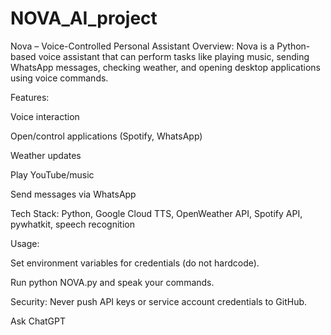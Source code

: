 # NOVA_AI_project
Nova – Voice-Controlled Personal Assistant
Overview:
Nova is a Python-based voice assistant that can perform tasks like playing music, sending WhatsApp messages, checking weather, and opening desktop applications using voice commands.

Features:

Voice interaction

Open/control applications (Spotify, WhatsApp)

Weather updates

Play YouTube/music

Send messages via WhatsApp

Tech Stack:
Python, Google Cloud TTS, OpenWeather API, Spotify API, pywhatkit, speech recognition

Usage:

Set environment variables for credentials (do not hardcode).

Run python NOVA.py and speak your commands.

Security:
Never push API keys or service account credentials to GitHub.









Ask ChatGPT

